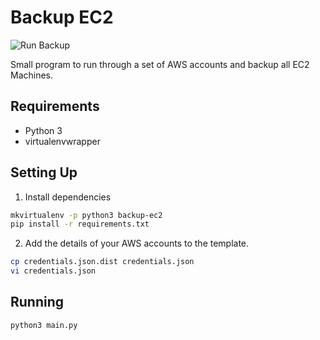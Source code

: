 # Backup EC2

![Run Backup](https://github.com/creatio-au/backup-ec2/workflows/Run%20Backup/badge.svg)

Small program to run through a set of AWS accounts and backup all EC2 Machines.


## Requirements

 - Python 3
 - virtualenvwrapper


## Setting Up

1. Install dependencies

  ```bash
  mkvirtualenv -p python3 backup-ec2
  pip install -r requirements.txt
  ```

2. Add the details of your AWS accounts to the template.

  ```bash
  cp credentials.json.dist credentials.json
  vi credentials.json
  ```


## Running

```bash
python3 main.py
```
